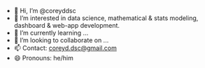 - 👋 Hi, I’m @coreyddsc
- 👀 I’m interested in data science, mathematical & stats modeling, dashboard & web-app development.
- 🌱 I’m currently learning ...
- 💞️ I’m looking to collaborate on ...
- 📫 Contact: coreyd.dsc@gmail.com
- 😄 Pronouns: he/him

<!---
coreyddsc/coreyddsc is a ✨ special ✨ repository because its `README.md` (this file) appears on your GitHub profile.
You can click the Preview link to take a look at your changes.
--->
